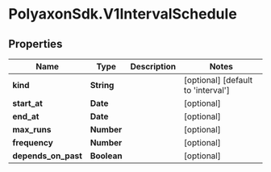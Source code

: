 # PolyaxonSdk.V1IntervalSchedule

## Properties

Name | Type | Description | Notes
------------ | ------------- | ------------- | -------------
**kind** | **String** |  | [optional] [default to &#39;interval&#39;]
**start_at** | **Date** |  | [optional] 
**end_at** | **Date** |  | [optional] 
**max_runs** | **Number** |  | [optional] 
**frequency** | **Number** |  | [optional] 
**depends_on_past** | **Boolean** |  | [optional] 


